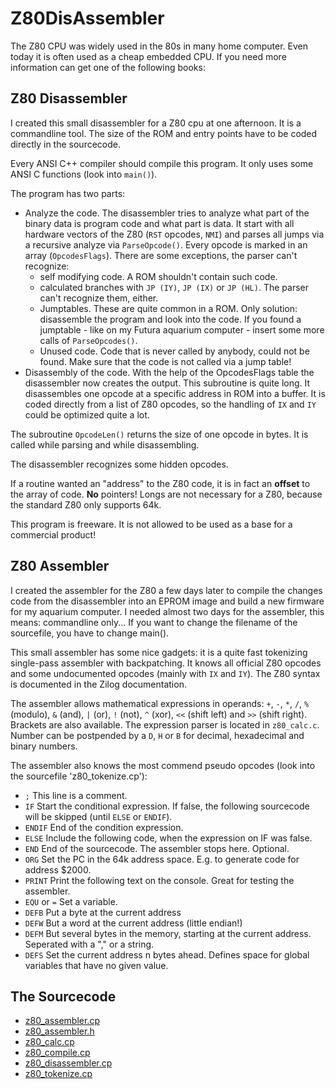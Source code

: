 # Z80DisAssembler

The Z80 CPU was widely used in the 80s in many home computer. Even today it is often used as a cheap embedded CPU. If you need more information can get one of the following books:

Z80 Disassembler
----------------

I created this small disassembler for a Z80 cpu at one afternoon. It is a commandline tool. The size of the ROM and entry points have to be coded directly in the sourcecode.

Every ANSI C++ compiler should compile this program. It only uses some ANSI C functions (look into `main()`).

The program has two parts:

  - Analyze the code. The disassembler tries to analyze what part of the binary data is program code and what part is data. It start with all hardware vectors of the Z80 (`RST` opcodes, `NMI`) and parses all jumps via a recursive analyze via `ParseOpcode()`. Every opcode is marked in an array (`OpcodesFlags`). There are some exceptions, the parser can't recognize:
    - self modifying code. A ROM shouldn't contain such code.
    - calculated branches with `JP (IY)`, `JP (IX)` or `JP (HL)`. The parser can't recognize them, either.
    - Jumptables. These are quite common in a ROM. Only solution: disassemble the program and look into the code. If you found a jumptable - like on my Futura aquarium computer - insert some more calls of `ParseOpcodes()`.
    - Unused code. Code that is never called by anybody, could not be found. Make sure that the code is not called via a jump table!
  - Disassembly of the code. With the help of the OpcodesFlags table the disassembler now creates the output. This subroutine is quite long. It disassembles one opcode at a specific address in ROM into a buffer. It is coded directly from a list of Z80 opcodes, so the handling of `IX` and `IY` could be optimized quite a lot.

The subroutine `OpcodeLen()` returns the size of one opcode in bytes. It is called while parsing and while disassembling.

The disassembler recognizes some hidden opcodes.

If a routine wanted an "address" to the Z80 code, it is in fact an **offset** to the array of code. **No** pointers! Longs are not necessary for a Z80, because the standard Z80 only supports 64k.

This program is freeware. It is not allowed to be used as a base for a commercial product!

Z80 Assembler
-------------

I created the assembler for the Z80 a few days later to compile the changes code from the disassembler into an EPROM image and build a new firmware for my aquarium computer. I needed almost two days for the assembler, this means: commandline only... If you want to change the filename of the sourcefile, you have to change main().

This small assembler has some nice gadgets: it is a quite fast tokenizing single-pass assembler with backpatching. It knows all official Z80 opcodes and some undocumented opcodes (mainly with `IX` and `IY`). The Z80 syntax is documented in the Zilog documentation.

The assembler allows mathematical expressions in operands: `+`, `-`, `*`, `/`, `%` (modulo), `&` (and), `|` (or), `!` (not), `^` (xor), `<<` (shift left) and `>>` (shift right). Brackets are also available. The expression parser is located in `z80_calc.c`. Number can be postpended by a `D`, `H` or `B` for decimal, hexadecimal and binary numbers.

The assembler also knows the most commend pseudo opcodes (look into the sourcefile 'z80_tokenize.cp'):

  * `;` This line is a comment.
  * `IF` Start the conditional expression. If false, the following sourcecode will be skipped (until `ELSE` or `ENDIF`).
  * `ENDIF` End of the condition expression.
  * `ELSE` Include the following code, when the expression on IF was false.
  * `END` End of the sourcecode. The assembler stops here. Optional.
  * `ORG` Set the PC in the 64k address space. E.g. to generate code for address $2000.
  * `PRINT` Print the following text on the console. Great for testing the assembler.
  * `EQU` or `=` Set a variable.
  * `DEFB` Put a byte at the current address
  * `DEFW` But a word at the current address (little endian!)
  * `DEFM` But several bytes in the memory, starting at the current address. Seperated with a "," or a string.
  * `DEFS` Set the current address n bytes ahead. Defines space for global variables that have no given value.

The Sourcecode
--------------

  * [z80_assembler.cp](z80_assembler.cp)
  * [z80_assembler.h](z80_assembler.h)
  * [z80_calc.cp](z80_calc.cp)
  * [z80_compile.cp](z80_compile.cp)
  * [z80_disassembler.cp](z80_disassembler.cp)
  * [z80_tokenize.cp](z80_tokenize.cp)
